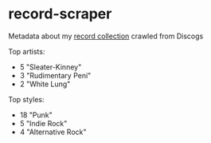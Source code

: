 # record-scraper

Metadata about my [record collection](http://www.discogs.com/user/tripofmice/collection) crawled from Discogs

Top artists:
- 5 "Sleater-Kinney"
- 3 "Rudimentary Peni"
- 2 "White Lung"

Top styles:
- 18 "Punk"
- 5 "Indie Rock"
- 4 "Alternative Rock"

